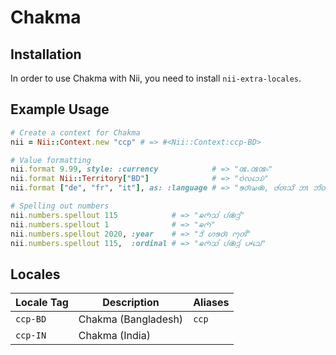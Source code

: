 <!-- This file has been generated. Source: languages/_template.md.erb -->

# Chakma

## Installation

In order to use Chakma with Nii, you need to install `nii-extra-locales`.

## Example Usage

``` ruby
# Create a context for Chakma
nii = Nii::Context.new "ccp" # => #<Nii::Context:ccp-BD>

# Value formatting
nii.format 9.99, style: :currency            # => "𑄿.𑄿𑄿৳"
nii.format Nii::Territory["BD"]              # => "𑄝𑄁𑄣𑄘𑄬𑄌𑄴"
nii.format ["de", "fr", "it"], as: :language # => "𑄎𑄢𑄴𑄟𑄚𑄴, 𑄜𑄧𑄢𑄥𑄨 𑄃𑄳𑄃 𑄃𑄨𑄖𑄣𑄩𑄠𑄧"

# Spelling out numbers
nii.numbers.spellout 115            # => "𑄆𑄇𑄴𑄥𑄧 𑄛𑄧𑄚𑄴𑄘𑄳𑄢𑄧"
nii.numbers.spellout 1              # => "𑄆𑄇𑄴"
nii.numbers.spellout 2020, :year    # => "𑄘𑄨 𑄦𑄎𑄢𑄴 𑄇𑄪𑄢𑄨"
nii.numbers.spellout 115,  :ordinal # => "𑄆𑄇𑄴𑄥𑄧 𑄛𑄧𑄚𑄴𑄘𑄳𑄢𑄧 𑄛𑄳𑄆𑄘𑄳𑄠𑄬"
```


## Locales

<table>
  <thead>
    <tr>
      <th>Locale Tag</th>
      <th>Description</th>
      <th>Aliases</th>
    </tr>
  </thead>
  <tbody>
    <tr>
      <td><code>ccp-BD</code></td>
      <td>Chakma (Bangladesh)</td>
      <td><code>ccp</code></td>
    </tr>
    <tr>
      <td><code>ccp-IN</code></td>
      <td>Chakma (India)</td>
      <td></td>
    </tr>
  </tbody>
</table>

